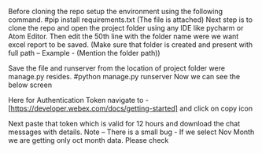Before cloning the repo setup the environment using the following command.
#pip install requirements.txt (The file is attached)
Next step is to  clone the repo and open the project folder using any IDE like pycharm or Atom Editor. Then edit the 50th line with the folder name were we want excel report to be saved. (Make sure that folder is created and present with full path – Example  - (Mention the folder path))
 
Save the file and runserver from the location of project folder were manage.py resides.
#python manage.py runserver
Now we can see the below screen
 
Here for Authentication Token navigate to -[https://developer.webex.com/docs/getting-started] and click on copy icon
 
Next paste that token which is valid for 12 hours and download the chat messages with details.
Note – There is a small bug  - If we select Nov Month we are getting only oct month data. Please check
